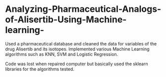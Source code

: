 # Analyzing-Pharmaceutical-Analogs-of-Alisertib-Using-Machine-learning-

Used a pharmaceutical database and cleaned the data for variables of the drug Alisertib and its isotopes.
Implemented various Machine Learning algorithms such as KNN, SVM and Logistic Regression.

Code was lost when repaired computer but basically used the sklearn libraries for the algorithms tested. 
